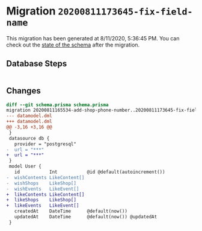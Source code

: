 # Migration `20200811173645-fix-field-name`

This migration has been generated at 8/11/2020, 5:36:45 PM.
You can check out the [state of the schema](./schema.prisma) after the migration.

## Database Steps

```sql

```

## Changes

```diff
diff --git schema.prisma schema.prisma
migration 20200811165534-add-shop-phone-number..20200811173645-fix-field-name
--- datamodel.dml
+++ datamodel.dml
@@ -3,16 +3,16 @@
 }
 datasource db {
   provider = "postgresql"
-  url = "***"
+  url = "***"
 }
 model User {
   id           Int           @id @default(autoincrement())
-  wishContents LikeContent[]
-  wishShops    LikeShop[]
-  wishEvents   LikeEvent[]
+  likeContents LikeContent[]
+  likeShops    LikeShop[]
+  likeEvents   LikeEvent[]
   createdAt    DateTime      @default(now())
   updatedAt    DateTime      @default(now()) @updatedAt
 }
```


